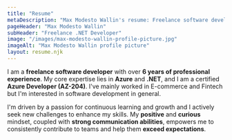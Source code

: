 ```yaml
---
title: "Resume"
metaDescription: "Max Modesto Wallin's resume: Freelance software developer and consultant in Helsingborg, Sweden, with expertise in .NET and Azure."
pageHeader: "Max Modesto Wallin"
subHeader: "Freelance .NET Developer"
image: "/images/max-modesto-wallin-profile-picture.jpg"
imageAlt: "Max Modesto Wallin profile picture"
layout: resume.njk
---
```


I am a **freelance software developer** with over **6 years of professional experience**. My core expertise lies in **Azure** and **.NET**, and I am a certified **Azure Developer (AZ-204)**. I've mainly worked in E-commerce and Fintech but I'm interested in software development in general.

I'm driven by a passion for continuous learning and growth and I actively seek new challenges to enhance my skills. My **positive** and **curious** mindset, coupled with **strong communication abilities**, empowers me to consistently contribute to teams and help them **exceed expectations**.